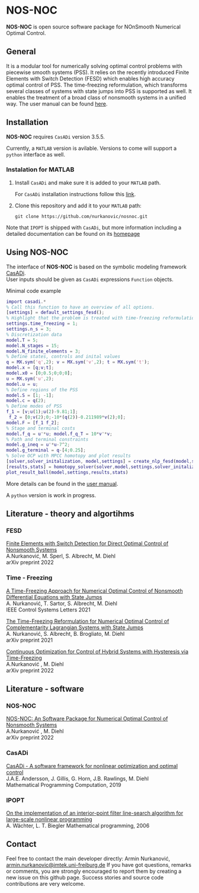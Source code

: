 # NOS-NOC
**NOS-NOC** is open source software package for NOnSmooth Numerical Optimal Control.


## General
It is a modular tool for numerically solving optimal control problems with piecewise smooth systems (PSS). It relies on the recently introduced Finite Elements with Switch Detection (FESD) which enables high accuracy optimal control of PSS. The time-freezing reformulation, which transforms several classes of systems with state jumps into PSS is supported as well. 
It enables the treatment of a broad class of nonsmooth systems in a unified way. The user manual can be found [here](https://github.com/nurkanovic/nosnoc/blob/main/doc/nosnoc_manual.pdf).


## Installation

**NOS-NOC** requires `CasADi` version 3.5.5.

Currently, a `MATLAB` version is avilable. Versions to come will support a `python` interface as well.
### Instalation for MATLAB


1.  Install  `CasADi` and make sure it is added to your `MATLAB` path.

     For `CasADi` installation instructions follow this [link](https://web.casadi.org/get/).
   
    
2.   Clone this repository and add it to your `MATLAB` path:

     ```
     git clone https://github.com/nurkanovic/nosnoc.git
     ```
	 

Note that `IPOPT` is shipped with `CasADi`, but more information including a detailed documentation can be found on its [homepage](https://coin-or.github.io/Ipopt/ ) 

	 
## Using NOS-NOC

The interface of **NOS-NOC** is based on the symbolic modeling framework [CasADi](https://web.casadi.org/).  
User inputs should be given as `CasADi` expressions `Function` objects.	 

Minimal code example
```matlab
import casadi.*
% Call this function to have an overview of all options.
[settings] = default_settings_fesd();  
% Highlight that the problem is treated with time-freezing reformulation and change the number of IRK stages
settings.time_freezing = 1; 
settings.n_s = 3; 
% Discretization data
model.T = 5; 
model.N_stages = 15; 
model.N_finite_elements = 3;
% Define states, controls and inital values
q = MX.sym('q',2); v = MX.sym('v',2); t = MX.sym('t');
model.x = [q;v;t];
model.x0 = [0;0.5;0;0;0];
u = MX.sym('u',2); 
model.u = u;
% Define regions of the PSS
model.S = [1; -1];
model.c = q(2); 
% Define modes of PSS 
f_1 = [v;u(1);u(2)-9.81;1];
 f_2 = [0;v(2);0;-10*(q(2))-0.211989*v(2);0];
model.F = [f_1 f_2];
% Stage and terminal costs
model.f_q = u'*u; model.f_q_T = 10*v'*v;
% Path and terminal constraints
model.g_ineq = u'*u-7^2;
model.g_terminal = q-[4;0.25];
% Solve OCP with MPCC homotopy and plot results
[solver,solver_initalization, model,settings] = create_nlp_fesd(model,settings);
[results,stats] = homotopy_solver(solver,model,settings,solver_initalization);
plot_result_ball(model,settings,results,stats)

````


More details can be found in the [user manual](https://github.com/nurkanovic/nosnoc/blob/main/doc/nosnoc_manual.pdf).

A `python` version is work in progress.

## Literature - theory and algortihms

### FESD
[Finite Elements with Switch Detection for Direct Optimal Control of Nonsmooth Systems](https://github.com/nurkanovic/nosnoc) \
A.Nurkanović, M. Sperl, S. Albrecht, M. Diehl \
arXiv preprint 2022

### Time - Freezing
[A Time-Freezing Approach for Numerical Optimal Control of Nonsmooth Differential Equations with State Jumps](https://cdn.syscop.de/publications/Nurkanovic2021.pdf) \
A. Nurkanović, T. Sartor, S. Albrecht, M. Diehl \
IEEE Control Systems Letters 2021

[The Time-Freezing Reformulation for Numerical Optimal Control of Complementarity Lagrangian Systems with State Jumps](https://cdn.syscop.de/publications/Nurkanovic2021a.pdf) \
A. Nurkanović, S. Albrecht, B. Brogliato, M. Diehl \
arXiv preprint 2021

[Continuous Optimization for Control of Hybrid Systems with Hysteresis via Time-Freezing](https://github.com/nurkanovic/nosnoc) \
A.Nurkanović , M. Diehl \
arXiv preprint 2022


## Literature - software

### NOS-NOC

[NOS-NOC: An Software Package for Numerical Optimal Control of Nonsmooth Systems](https://github.com/nurkanovic/nosnoc) \
A.Nurkanović , M. Diehl \
arXiv preprint 2022



### CasADi

[CasADi - A software framework for nonlinear optimization and optimal control](https://cdn.syscop.de/publications/Andersson2019.pdf) \
J.A.E. Andersson, J. Gillis, G. Horn, J.B. Rawlings, M. Diehl \
Mathematical Programming Computation, 2019

### IPOPT
[On the implementation of an interior-point filter line-search algorithm for large-scale nonlinear programming](https://link.springer.com/article/10.1007/s10107-004-0559-y) \
A. Wächter, L. T. Biegler
Mathematical programming, 2006 

## Contact

Feel free to contact the main developer directly: Armin Nurkanović, [armin.nurkanovic@imtek.uni-freiburg.de](mailto:armin.nurkanovic@imtek.uni-freiburg.de)
If you have got questions, remarks or comments, you are strongly encouraged to report them by creating a new issue on this github page. Success stories and source code contributions are very welcome.

